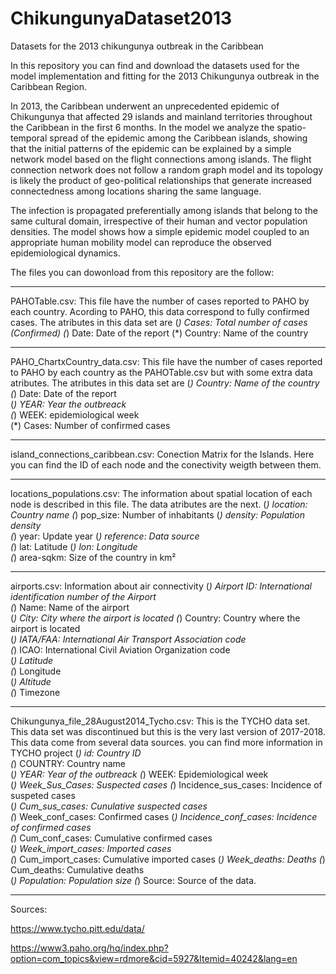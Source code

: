 # ChikungunyaDataset2013
Datasets for the  2013 chikungunya outbreak in the Caribbean

In this repository you can find and download the datasets used for the model implementation and fitting for the 2013 Chikungunya outbreak in the Caribbean Region.

In 2013, the Caribbean underwent an unprecedented epidemic of Chikungunya that affected 29 islands and mainland territories throughout the Caribbean in the first 6 months. In the model we analyze the spatio-temporal spread of the epidemic among the Caribbean islands, showing that the initial patterns of the epidemic can be explained by a simple network model based on the flight connections among islands. The flight connection network does not follow a random graph model and its topology is likely the product of geo-political relationships that generate increased connectedness among locations sharing the same language. 

The infection is propagated preferentially among islands that belong to the same cultural domain, irrespective of their human and vector population densities. The model shows how a simple epidemic model coupled to an appropriate human mobility model can reproduce the observed epidemiological dynamics. 

The files you can dowonload from this repository are the follow:
_________________________________________________________________________________________________________________________________________________________

PAHOTable.csv: This file have the number of cases reported to PAHO by each country. Acording to PAHO, this data correspond to fully confirmed cases. The atributes in this data set are
            (*) Cases: Total number of cases (Confirmed)
            (*) Date: Date of the report
            (*) Country: Name of the country 
_________________________________________________________________________________________________________________________________________________________

PAHO_ChartxCountry_data.csv: This file have the number of cases reported to PAHO by each country as the PAHOTable.csv but with some extra data atributes. The atributes in this data set are
            (*) Country: Name of the country  
            (*) Date: Date of the report	
            (*) YEAR: Year the outbreack	
            (*) WEEK: epidemiological week	
            (*) Cases: Number of confirmed cases

_________________________________________________________________________________________________________________________________________________________

island_connections_caribbean.csv: Conection Matrix for the Islands. Here you can find the ID of each node and the conectivity weigth between them.

_________________________________________________________________________________________________________________________________________________________

locations_populations.csv: The information about spatial location of each node is described in this file. The data atributes are the next.
            (*) location:	Country name
            (*) pop_size:	Number of inhabitants
            (*) density: Population density 	
            (*) year:	Update year
            (*) reference: Data source	
            (*) lat: Latitude
            (*) lon: Longitude	
            (*) area-sqkm: Size of the country in km²

_________________________________________________________________________________________________________________________________________________________

airports.csv: Information about air connectivity
            (*) Airport ID: International identification number of the Airport	
            (*) Name: Name of the airport	
            (*) City: City where the airport is located	
            (*) Country: Country where the airport is located	
            (*) IATA/FAA: International Air Transport Association code	
            (*) ICAO: International Civil Aviation Organization code 	
            (*) Latitude	
            (*) Longitude	
            (*) Altitude	
            (*) Timezone	

_________________________________________________________________________________________________________________________________________________________

Chikungunya_file_28August2014_Tycho.csv: This is the TYCHO data set. This data set was discontinued but this is the very last version of 2017-2018. This data come from several data sources. you can find more information in TYCHO project
            (*) id: Country ID	
            (*) COUNTRY: Country name	
            (*) YEAR: Year of the outbreack	
            (*) WEEK: Epidemiological week	
            (*) Week_Sus_Cases: Suspected cases	
            (*) Incidence_sus_cases: Incidence of suspeted cases	
            (*) Cum_sus_cases: Cunulative suspected cases	
            (*) Week_conf_cases: Confirmed cases
            (*) Incidence_conf_cases: Incidence of confirmed cases	
            (*) Cum_conf_cases: Cumulative confirmed cases	
            (*) Week_import_cases: Imported cases	
            (*) Cum_import_cases: Cumulative imported cases	
            (*) Week_deaths: Deaths	
            (*) Cum_deaths: Cumulative deaths	
            (*) Population: Population size	
            (*) Source: Source of the data.


_________________________________________________________________________________________________________________________________________________________
Sources:

https://www.tycho.pitt.edu/data/

https://www3.paho.org/hq/index.php?option=com_topics&view=rdmore&cid=5927&Itemid=40242&lang=en



